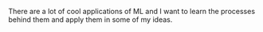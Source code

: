 There are a lot of cool applications of ML and I want to learn the processes behind them and apply them in some of my ideas.
